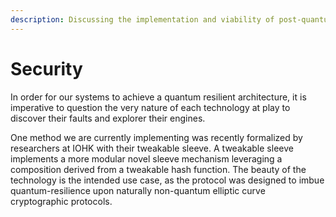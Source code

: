 ```yaml
---
description: Discussing the implementation and viability of post-quantum protocols
---
```


# Security

In order for our systems to achieve a quantum resilient architecture, it is imperative to question the very nature of each technology at play to discover their faults and explorer their engines.

One method we are currently implementing was recently formalized by researchers at IOHK with their tweakable sleeve. A tweakable sleeve implements a more modular novel sleeve mechanism leveraging a composition derived from a tweakable hash function. The beauty of the technology is the intended use case, as the protocol was designed to imbue quantum-resilience upon naturally non-quantum elliptic curve cryptographic protocols.

